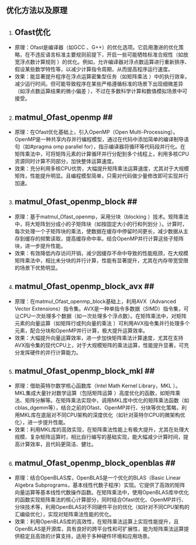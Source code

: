 ## 优化方法以及原理
1. ## Ofast优化 ##
- 原理：Ofast是编译器（如GCC 、G++）的优化选项。它启用激进的优化策略，在不违反语言标准主要规则前提下，开启一些可能牺牲标准合规性（如放宽浮点数计算规则 ）的优化。例如，允许编译器对浮点数运算进行重新排序、假设某些数学特性等，以减少计算指令周期，从而提高程序运行速度。
- 效果：能显著提升程序在浮点运算密集型任务（如矩阵乘法 ）中的执行效率，减少运行时间。但可能导致程序在某些严格遵循标准的场景下出现细微差异（如浮点数运算结果的微小偏差 ），不过在多数科学计算和数值模拟场景中可接受。
 
2. ## matmul_Ofast_openmp ## 
- 原理：在Ofast优化基础上，引入OpenMP（Open Multi-Processing）。OpenMP是一种共享内存并行编程模型，通过在代码中添加简单的编译制导语句（如#pragma omp parallel for），指示编译器将循环等代码段并行化。在矩阵乘法中，可将矩阵元素的计算循环并行分配到多个线程上，利用多核CPU资源同时计算不同部分，加快整体运算速度。
- 效果：充分利用多核CPU优势，大幅提升矩阵乘法运算速度，尤其对于大规模矩阵，性能提升明显。且编程模型简单，只需对代码做少量修改即可实现并行加速。
 
3. ## matmul_Ofast_openmp_block ## 
- 原理：基于matmul_Ofast_openmp，采用分块（blocking ）技术。矩阵乘法中，将大矩阵划分成小的子矩阵块（如按固定大小的行和列划分 ）。计算时，每次处理一个子矩阵块的乘法，使数据在缓存中停留时间更长，减少数据从主存到缓存的频繁读取，提高缓存命中率。结合OpenMP并行计算这些子矩阵块，进一步提升性能。
- 效果：有效降低内存访问开销，减少因缓存不命中导致的性能瓶颈，在大规模矩阵乘法中，相比未分块的并行计算，性能有显著提升，尤其在内存带宽受限的场景下优势明显。
 
4. ## matmul_Ofast_openmp_block_avx ## 
- 原理：在matmul_Ofast_openmp_block基础上，利用AVX（Advanced Vector Extensions）指令集。AVX是一种单指令多数据（SIMD）指令集，可让CPU一次处理多个数据（如一次处理多个浮点数）。在矩阵乘法中，对矩阵元素的向量运算（如矩阵行或列向量的乘法 ）可利用AVX指令集并行处理多个元素，配合分块和OpenMP并行计算，极大提升运算效率。
- 效果：大幅提升向量运算效率，进一步加快矩阵乘法计算速度，尤其在支持AVX指令集的现代CPU上，对于大规模矩阵的乘法运算，性能提升显著，可充分发挥硬件的并行计算能力。
 
5. ## matmul_Ofast_openmp_block_mkl ##
- 原理：借助英特尔数学核心函数库（Intel Math Kernel Library，MKL ）。MKL集成大量针对数学运算（包括矩阵运算 ）高度优化的函数，如矩阵乘法、矩阵分解等。在矩阵乘法实现中，调用MKL库中优化的矩阵乘法函数（如cblas_dgemm等），结合之前的Ofast、OpenMP并行、分块等优化策略，利用MKL库在底层对不同CPU架构的深度优化（如针对英特尔CPU的微架构优化），进一步提升性能。
- 效果：利用MKL库的高效实现，在矩阵乘法性能上有极大提升，尤其在处理大规模、复杂矩阵运算时，相比自行编写的基础实现，能大幅减少计算时间，提高计算效率，且代码更简洁、健壮。

6. ## matmul_Ofast_openmp_block_openblas ## 
- 原理：结合OpenBLAS库，OpenBLAS是一个优化的BLAS（Basic Linear Algebra Subprograms，基本线性代数子程序）实现。它提供了高效的矩阵向量运算等基本线性代数操作函数。在矩阵乘法中，使用OpenBLAS库中优化的函数实现矩阵乘法的核心计算部分，同时结合Ofast优化、OpenMP并行、分块技术等，利用OpenBLAS对不同硬件平台的优化（如针对不同CPU架构的汇编级优化），实现对矩阵乘法性能的优化。
- 效果：利用OpenBLAS库的高效性，在矩阵乘法运算上实现性能提升，且OpenBLAS是开源库，具有良好的跨平台性和可扩展性，能为矩阵乘法运算提供稳定且高效的计算支持，适用于多种硬件环境和应用场景。
